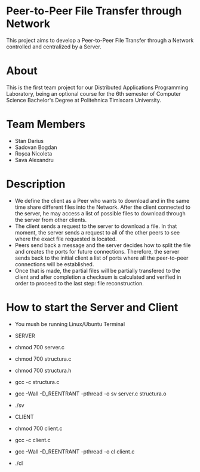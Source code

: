 # Peer-to-Peer File Transfer through Network

This project aims to develop a Peer-to-Peer File Transfer through a Network controlled and centralized by a Server.

# About

This is the first team project for our Distributed Applications Programming Laboratory, being an optional course for the 6th semester of Computer Science Bachelor's Degree at Politehnica Timisoara University.

# Team Members
* Stan Darius
* Sadovan Bogdan
* Roșca Nicoleta
* Sava Alexandru

# Description

* We define the client as a Peer who wants to download and in the same time share different files into the Network. After the client connected to the server, he may access a list of possible files to download through the server from other clients.
* The client sends a request to the server to download a file. In that moment, the server sends a request to all of the other peers to see where the exact file requested is located.
* Peers send back a message and the server decides how to split the file and creates the ports for future connections. Therefore, the server sends back to the initial client a list of ports where all the peer-to-peer connections will be established.
* Once that is made, the partial files will be partially transfered to the client and after completion a checksum is calculated and verified in order to proceed to the last step: file reconstruction.

# How to start the Server and Client

* You mush be running Linux/Ubuntu Terminal

* SERVER
* chmod 700 server.c
* chmod 700 structura.c
* chmod 700 structura.h
* gcc -c structura.c
* gcc -Wall -D_REENTRANT -pthread -o sv server.c structura.o
* ./sv

* CLIENT
* chmod 700 client.c
* gcc -c client.c
* gcc -Wall -D_REENTRANT -pthread -o cl client.c
* ./cl
